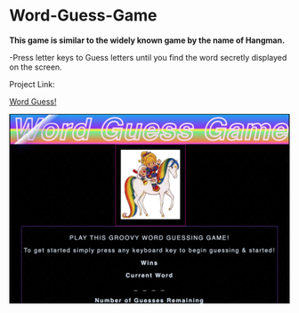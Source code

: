 # Word-Guess-Game

**This game is similar to the widely known game by the name of Hangman.**

-Press letter keys to Guess letters until you find the word secretly displayed on the screen.

Project Link:

[Word Guess!](https://dragon-stark.github.io/Word-Guess.io/)

 ![Preview of Game Screen](/assets/images/wordguessshot.jpg )
